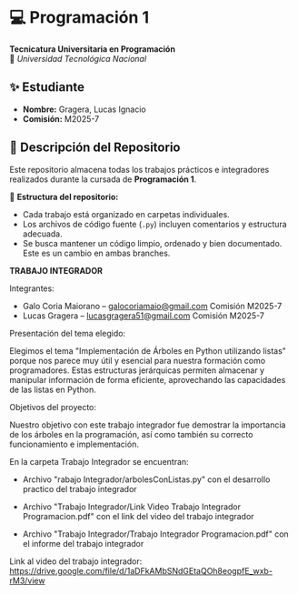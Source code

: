 # 💻 Programación 1  
**Tecnicatura Universitaria en Programación**  
📍 *Universidad Tecnológica Nacional*  

## ✨ Estudiante  
- **Nombre:** Gragera, Lucas Ignacio   
- **Comisión:** M2025-7  

## 📂 Descripción del Repositorio  
Este repositorio almacena todas los trabajos prácticos e integradores realizados durante la cursada de **Programación 1**.  

📌 **Estructura del repositorio:**  
- Cada trabajo está organizado en carpetas individuales.  
- Los archivos de código fuente (`.py`) incluyen comentarios y estructura adecuada.  
- Se busca mantener un código limpio, ordenado y bien documentado.  
Este es un cambio en ambas branches.

**TRABAJO INTEGRADOR**

Integrantes: 

- Galo Coria Maiorano – galocoriamaio@gmail.com Comisión M2025-7 
- Lucas Gragera – lucasgragera51@gmail.com Comisión M2025-7 

Presentación del tema elegido:

Elegimos el tema "Implementación de Árboles en Python utilizando listas" porque nos parece muy útil y esencial para nuestra formación como programadores. 
Estas estructuras jerárquicas permiten almacenar y manipular información de forma eficiente, aprovechando las capacidades de las listas en Python.

⁠Objetivos del proyecto:

Nuestro objetivo con este trabajo integrador fue demostrar la importancia de los árboles en la programación, así como también su correcto funcionamiento e implementación.

En la carpeta Trabajo Integrador se encuentran:

- Archivo "rabajo Integrador/arbolesConListas.py" con el desarrollo practico del trabajo integrador

- Archivo "Trabajo Integrador/Link Video Trabajo Integrador Programacion.pdf" con el link del video del trabajo integrador

- Archivo "Trabajo Integrador/Trabajo Integrador Programacion.pdf" con el informe del trabajo integrador

Link al video del trabajo integrador: https://drive.google.com/file/d/1aDFkAMbSNdGEtaQOh8eogpfE_wxb-rM3/view